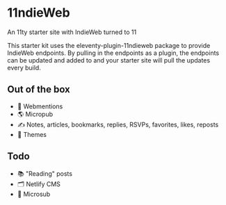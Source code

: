 # 11ndieWeb

An 11ty starter site with IndieWeb turned to 11

This starter kit uses the eleventy-plugin-11ndieweb package to provide IndieWeb endpoints. By pulling in the endpoints as a plugin, the endpoints can be updated and added to and your starter site will pull the updates every build.

## Out of the box

- 🚀 Webmentions
- 🌎 Micropub
- ✍️ Notes, articles, bookmarks, replies, RSVPs, favorites, likes, reposts
- 🎨 Themes

## Todo
- 📚 "Reading" posts
- 🗂 Netlify CMS
- 📡 Microsub